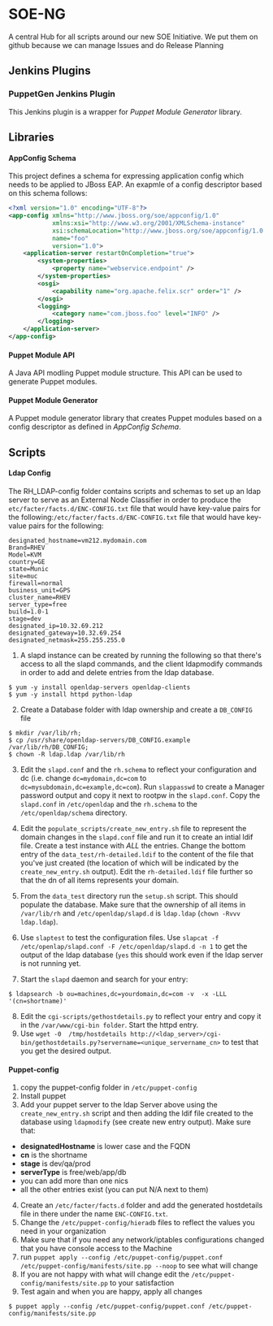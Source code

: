 # SOE-NG

A central Hub for all scripts around our new SOE Initiative. We put them on
github because we can manage Issues and do Release Planning

Jenkins Plugins
---

### PuppetGen Jenkins Plugin
This Jenkins plugin is a wrapper for _Puppet Module Generator_ library.

Libraries
---

#### AppConfig Schema
This project defines a schema for expressing application config which needs to be applied to JBoss EAP. An exapmle of a config descriptor based on this schema follows:
```xml
<?xml version="1.0" encoding="UTF-8"?>
<app-config xmlns="http://www.jboss.org/soe/appconfig/1.0" 
			xmlns:xsi="http://www.w3.org/2001/XMLSchema-instance" 
			xsi:schemaLocation="http://www.jboss.org/soe/appconfig/1.0 app-config-1.0.xsd"
			name="foo"
			version="1.0">
	<application-server restartOnCompletion="true">
		<system-properties>
			<property name="webservice.endpoint" />
		</system-properties>
		<osgi>
			<capability name="org.apache.felix.scr" order="1" />
		</osgi>
		<logging>
			<category name="com.jboss.foo" level="INFO" />
		</logging>
	</application-server>
</app-config>
```

#### Puppet Module API
A Java API modling Puppet module structure. This API can be used to generate Puppet modules.

#### Puppet Module Generator
A Puppet module generator library that creates Puppet modules based on a config descriptor as defined in _AppConfig Schema_.

Scripts
---

#### Ldap Config

The RH_LDAP-config folder contains scripts and schemas to set up an ldap
server to serve as an External Node Classifier in order to produce the
`etc/facter/facts.d/ENC-CONFIG.txt` file that would have key-value pairs
for the following:`/etc/facter/facts.d/ENC-CONFIG.txt` file that would
have key-value pairs for the following:

    designated_hostname=vm212.mydomain.com
    Brand=RHEV
    Model=KVM
    country=GE
    state=Munic
    site=muc
    firewall=normal
    business_unit=GPS
    cluster_name=RHEV
    server_type=free
    build=1.0-1
    stage=dev
    designated_ip=10.32.69.212
    designated_gateway=10.32.69.254
    designated_netmask=255.255.255.0

1. A slapd instance can be created by running the following so that there's access
to all the slapd commands, and the client ldapmodify commands in order to add
and delete entries from the ldap database.

```
$ yum -y install openldap-servers openldap-clients
$ yum -y install httpd python-ldap
```

2. Create a Database folder with ldap ownership and create a `DB_CONFIG` file

```
$ mkdir /var/lib/rh;
$ cp /usr/share/openldap-servers/DB_CONFIG.example /var/lib/rh/DB_CONFIG;
$ chown -R ldap.ldap /var/lib/rh
```


3. Edit the `slapd.conf` and the `rh.schema` to reflect your configuration and dc (i.e. change `dc=mydomain,dc=com` to
`dc=mysubdomain,dc=example,dc=com`). Run `slappasswd` to create a Manager password output and copy it next to rootpw in
the `slapd.conf`. Copy the `slapd.conf` in `/etc/openldap` and the `rh.schema` to the `/etc/openldap/schema` directory.

4. Edit the `populate_scripts/create_new_entry.sh` file to represent the domain changes in the `slapd.conf` file and run it to create
an intial ldif file. Create a test instance with _ALL_ the entries. Change the bottom entry of the `data_test/rh-detailed.ldif` to
the content of the file that you've just created (the location of which will be indicated by the `create_new_entry.sh` output).
Edit the `rh-detailed.ldif` file further so that the dn of all items represents your domain.

5. From the `data_test` directory run the `setup.sh` script. This should populate the database. Make sure that the ownership of all
items in `/var/lib/rh` and `/etc/openldap/slapd.d` is `ldap.ldap` (`chown -Rvvv ldap.ldap`).

6. Use `slaptest` to test the configuration files. Use `slapcat -f /etc/openlap/slapd.conf -F /etc/openldap/slapd.d -n 1` to get the output of the ldap database (`yes` this
should work even if the ldap server is not running yet.

7. Start the `slapd` daemon and search for your entry:

```
$ ldapsearch -b ou=machines,dc=yourdomain,dc=com -v  -x -LLL '(cn=shortname)'
```

8. Edit the `cgi-scripts/gethostdetails.py` to reflect your entry and copy it in the `/var/www/cgi-bin folder`. Start the httpd entry.
9. Use `wget -0  /tmp/hostdetails http://<ldap_server>/cgi-bin/gethostdetails.py?servername=<unique_servername_cn>` to test that you
get the desired output.

#### Puppet-config

1. copy the puppet-config folder in `/etc/puppet-config`
2. Install puppet
3. Add your puppet server to the ldap Server above using the `create_new_entry.sh` script and then adding the ldif file created
to the database using `ldapmodify` (see create new entry output). Make sure that:
 - **designatedHostname** is lower case and the FQDN
 - **cn** is the shortname
 - **stage** is dev/qa/prod
 - **serverType** is free/web/app/db
 - you can add more than one nics
 - all the other entries exist (you can put N/A next to them)
4. Create an `/etc/facter/facts.d` folder and add the generated hostdetails file in there under the name `ENC-CONFIG.txt`.
5. Change the `/etc/puppet-config/hieradb` files to reflect the values you need in your organization
6. Make sure that if you need any network/iptables configurations changed that you have console access to the Machine
7. run `puppet apply --config /etc/puppet-config/puppet.conf /etc/puppet-config/manifests/site.pp --noop` to see what will change
8. If you are not happy with what will change edit the `/etc/puppet-config/manifests/site.pp` to your satisfaction
9. Test again and when you are happy, apply all changes

```
$ puppet apply --config /etc/puppet-config/puppet.conf /etc/puppet-config/manifests/site.pp
```